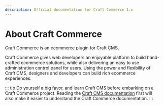 ```yaml
---
description: Official documentation for Craft Commerce 1.x
---
```


# About Craft Commerce

Craft Commerce is an ecommerce plugin for Craft CMS.

Craft Commerce gives web developers an enjoyable platform to build hand-crafted ecommerce solutions, while also delivering an easy to use administration control panel for users. Using the power and flexibility of Craft CMS, designers and developers can build rich ecommerce experiences.

::: tip
Do yourself a big favor, and learn [Craft CMS](https://craftcms.com/) before embarking on a Craft Commerce project. Reading the [Craft CMS documentation](https://docs.craftcms.com/) first will also make it easier to understand the Craft Commerce documentation.
:::
